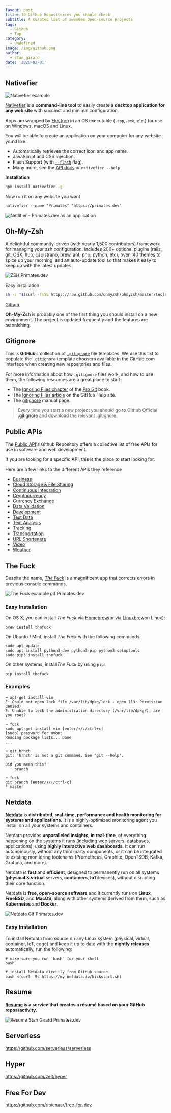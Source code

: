 ```yaml
---
layout: post
title: 10 Github Repositories you should check!
subtitle: A curated list of awesome Open-source projects
tags:
  - Github
  - Top
category:
  - Undefined
image: /img/github.png
author:
  - stan_girard
date: '2020-02-01'
---
```

## Nativefier

![Nativefier example ](/img/nativefier-example.gif "Nativefier example")

[Nativefier](https://github.com/jiahaog/nativefier) is a **command-line tool** to easily create a **desktop application for any web site** with succinct and minimal configuration. 

Apps are wrapped by [Electron](http://electron.atom.io/) in an OS executable (`.app`,`.exe`, etc.) for use on Windows, macOS and Linux.

You will be able to create an application on your computer for any website you'd like.

* Automatically retrieves the correct icon and app name.
* JavaScript and CSS injection.
* Flash Support (with [`--flash`](https://github.com/jiahaog/nativefier/blob/master/docs/api.md#flash) flag).
* Many more, see the [API docs](https://github.com/jiahaog/nativefier/blob/master/docs/api.md) or `nativefier --help`

**Installation**

```sh
npm install nativefier -g
```

Now run it on any website you want

```shell
nativefier --name "Primates" "https://primates.dev"
```

![Netlifier - Primates.dev  as an application](/img/netlifier-primates.png "Primates.dev Netlfier")

## Oh-My-Zsh

A delightful community-driven (with nearly 1,500 contributors) framework for managing your zsh configuration. Includes 200+ optional plugins (rails, git, OSX, hub, capistrano, brew, ant, php, python, etc), over 140 themes to spice up your morning, and an auto-update tool so that makes it easy to keep up with the latest updates

![ZSH Primates.dev](/img/nebirhos.jpg "ZSH Primates.dev")

Easy installation

```sh
sh -c "$(curl -fsSL https://raw.github.com/ohmyzsh/ohmyzsh/master/tools/install.sh)"
```

[Github](https://github.com/ohmyzsh/ohmyzsh) 

**Oh-My-Zsh** is probably one of the first thing you should install on a new environment. The project is updated frequently and the features are astonishing.

## Gitignore

This is **GitHub**’s collection of [`.gitignore`](http://git-scm.com/docs/gitignore) file templates. We use this list to populate the `.gitignore` template choosers available in the GitHub.com interface when creating new repositories and files.

For more information about how `.gitignore` files work, and how to use them, the following resources are a great place to start:

* The [Ignoring Files chapter](https://git-scm.com/book/en/Git-Basics-Recording-Changes-to-the-Repository#_ignoring) of the [Pro Git](http://git-scm.com/book) book.
* The [Ignoring Files article](https://help.github.com/articles/ignoring-files) on the GitHub Help site.
* The [gitignore](http://git-scm.com/docs/gitignore) manual page.

> Every time you start a new project you should go to Github Official [.gitignore](https://github.com/github/gitignore) and download the relevant .gitignore.

## Public APIs

The [Public API](https://github.com/public-apis/public-apis)'s Github Repository offers a collective list of free APIs for use in software and web development.

If you are looking for a specific API, this is the place to start looking for.

Here are a few links to the different APIs they reference 

* [Business](https://github.com/public-apis/public-apis#business)
* [Cloud Storage & File Sharing](https://github.com/public-apis/public-apis#cloud-storage--file-sharing)
* [Continuous Integration](https://github.com/public-apis/public-apis#continuous-integration)
* [Cryptocurrency](https://github.com/public-apis/public-apis#cryptocurrency)
* [Currency Exchange](https://github.com/public-apis/public-apis#currency-exchange)
* [Data Validation](https://github.com/public-apis/public-apis#data-validation)
* [Development](https://github.com/public-apis/public-apis#development)
* [Test Data](https://github.com/public-apis/public-apis#test-data)
* [Text Analysis](https://github.com/public-apis/public-apis#text-analysis)
* [Tracking](https://github.com/public-apis/public-apis#tracking)
* [Transportation](https://github.com/public-apis/public-apis#transportation)
* [URL Shorteners](https://github.com/public-apis/public-apis#url-shorteners)
* [Video](https://github.com/public-apis/public-apis#video)
* [Weather](https://github.com/public-apis/public-apis#weather)

## The Fuck

Despite the name, *[The Fuck](https://github.com/nvbn/thefuck)* is a magnificent app that corrects errors in previous console commands.

![The Fuck example gif Primates.dev](/img/thefuck-example.gif "The Fuck Example")

### Easy Installation

On OS X, you can install *The Fuck* via [Homebrew](https://brew.sh/)(or via [Linuxbrew](https://linuxbrew.sh/)on Linux):

```shell
brew install thefuck
```

On Ubuntu / Mint, install *The Fuck* with the following commands:

```shell
sudo apt update
sudo apt install python3-dev python3-pip python3-setuptools
sudo pip3 install thefuck
```

On other systems, install*The Fuck* by using `pip`:

```shell
pip install thefuck
```

### Examples

```shell
➜ apt-get install vim
E: Could not open lock file /var/lib/dpkg/lock - open (13: Permission denied)
E: Unable to lock the administration directory (/var/lib/dpkg/), are you root?

➜ fuck
sudo apt-get install vim [enter/↑/↓/ctrl+c]
[sudo] password for nvbn:
Reading package lists... Done
...
```

```shell
➜ git brnch
git: 'brnch' is not a git command. See 'git --help'.

Did you mean this?
    branch

➜ fuck
git branch [enter/↑/↓/ctrl+c]
* master
```

## Netdata

**[Netdata](https://github.com/netdata/netdata)** is **distributed, real-time, performance and health monitoring for systems and applications**. It is a highly-optimized monitoring agent you install on all your systems and containers.

Netdata provides **unparalleled insights**, **in real-time**, of everything happening on the systems it runs (including web servers, databases, applications), using **highly interactive web dashboards**. It can run autonomously, without any third-party components, or it can be integrated to existing monitoring toolchains (Prometheus, Graphite, OpenTSDB, Kafka, Grafana, and more).

Netdata is **fast** and **efficient**, designed to permanently run on all systems (**physical** & **virtual** servers, **containers**, **IoT**devices), without disrupting their core function.

Netdata is **free, open-source software** and it currently runs on **Linux**, **FreeBSD**, and **MacOS**, along with other systems derived from them, such as **Kubernetes** and **Docker**.

![Netdata Gif Primates.dev](/img/netdata-primates.gif "Netdata Gif Primates.dev")

### Easy Installation

To install Netdata from source on any Linux system (physical, virtual, container, IoT, edge) and keep it up to date with the **nightly releases** automatically, run the following:

```shell
# make sure you run `bash` for your shell
bash

# install Netdata directly from GitHub source
bash <(curl -Ss https://my-netdata.io/kickstart.sh)
```

## Resume

**[Resume](https://github.com/resume/resume.github.com) is a service that creates a résumé based on your GitHub repos/activity.**

![Resume Stan Girard Primates.dev](/img/resume-github.png "Resume StanGirard Primates.dev")

## Serverless

<https://github.com/serverless/serverless>

## Hyper

<https://github.com/zeit/hyper>

## Free For Dev

<https://github.com/ripienaar/free-for-dev>
